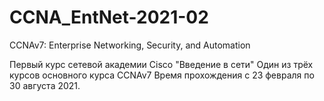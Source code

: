 # CCNA_EntNet-2021-02
CCNAv7: Enterprise Networking, Security, and Automation

Первый курс сетевой академии Cisco "Введение в сети"
Один из трёх курсов основного курса CCNAv7
Время прохождения с 23 февраля по 30 августа 2021.
